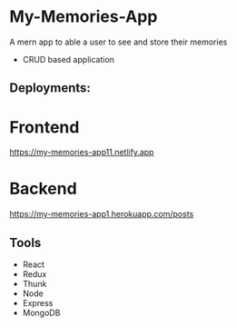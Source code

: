 # My-Memories-App
A mern app to able a user to see and store their memories
* CRUD based application

## Deployments: 

# Frontend
https://my-memories-app11.netlify.app  

# Backend
https://my-memories-app1.herokuapp.com/posts  

## Tools

* React
* Redux
* Thunk
* Node
* Express
* MongoDB

